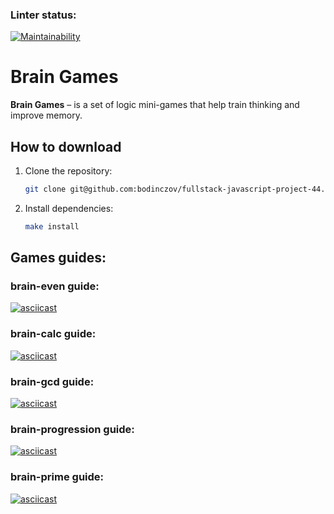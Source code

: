 ### Linter status:
[![Maintainability](https://api.codeclimate.com/v1/badges/2f301edcad10c5579328/maintainability)](https://codeclimate.com/github/bodinczov/fullstack-javascript-project-43/maintainability)

# Brain Games

**Brain Games** – is a set of logic mini-games that help train thinking and improve memory.

## How to download

1. Clone the repository:
    ```bash
    git clone git@github.com:bodinczov/fullstack-javascript-project-44.git
    ```
2. Install dependencies:
    ```bash
    make install
    ```

## Games guides:

### brain-even guide:
[![asciicast](https://asciinema.org/a/8s85028wEwWvLWIvjZ76ZRkU8.svg)](https://asciinema.org/a/8s85028wEwWvLWIvjZ76ZRkU8)

### brain-calc guide:
[![asciicast](https://asciinema.org/a/r9FGh3RkVCutMH7rzkQV1tg5N.svg)](https://asciinema.org/a/r9FGh3RkVCutMH7rzkQV1tg5N)

### brain-gcd guide:
[![asciicast](https://asciinema.org/a/jIy88H5vuAOqYcUp6AoIjczt3.svg)](https://asciinema.org/a/jIy88H5vuAOqYcUp6AoIjczt3)

### brain-progression guide:
[![asciicast](https://asciinema.org/a/QuHzfhBJ96YFG9qbAo1SDDfuJ.svg)](https://asciinema.org/a/QuHzfhBJ96YFG9qbAo1SDDfuJ)

### brain-prime guide:
[![asciicast](https://asciinema.org/a/yj1c1Y34HfZdwY9SpU7wIeshK.svg)](https://asciinema.org/a/yj1c1Y34HfZdwY9SpU7wIeshK)
